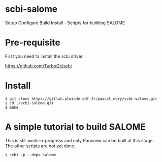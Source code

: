 # scbi-salome

Setup Configure Build Install - Scripts for building SALOME

# Pre-requisite

  First you need to install the scbi driver.

  https://github.com/TurboGit/scbi

# Install

```
$ git clone https://gitlab.pleiade.edf.fr/pascal.obry/scbi-salome.git
$ cd ./scbi-salome.git
$ make
```

# A simple tutorial to build SALOME

  This is still work-in-progress and only Paraview can be built at this
  stage. The other scripts are not yet done.

```
$ scbi -p --deps salome
```
